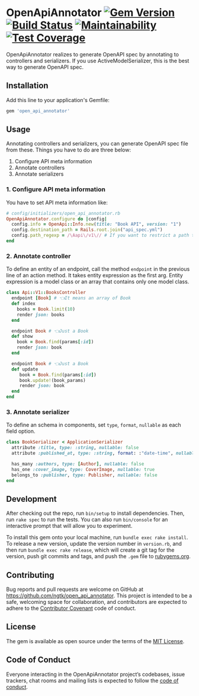 # OpenApiAnnotator [![Gem Version](https://badge.fury.io/rb/open_api_annotator.svg)](https://badge.fury.io/rb/open_api_annotator) [![Build Status](https://travis-ci.org/ngtk/open_api_annotator.svg?branch=master)](https://travis-ci.org/ngtk/open_api_annotator) [![Maintainability](https://api.codeclimate.com/v1/badges/8be7a273496459c62190/maintainability)](https://codeclimate.com/github/ngtk/open_api_annotator/maintainability) [![Test Coverage](https://api.codeclimate.com/v1/badges/8be7a273496459c62190/test_coverage)](https://codeclimate.com/github/ngtk/open_api_annotator/test_coverage)

OpenApiAnnotator realizes to generate OpenAPI spec by annotating to controllers and serializers.
If you use ActiveModelSerializer, this is the best way to generate OpenAPI spec.

## Installation

Add this line to your application's Gemfile:

```ruby
gem 'open_api_annotator'
```

## Usage

Annotating controllers and serializers, you can generate OpenAPI spec file from these.
Things you have to do are three below:

1. Configure API meta information
1. Annotate controllers
1. Annotate serializers

### 1. Configure API meta information
You have to set API meta information like:

```rb
# config/initializers/open_api_annotator.rb
OpenApiAnnotator.configure do |config|
  config.info = OpenApi::Info.new(title: "Book API", version: "1")
  config.destination_path = Rails.root.join("api_spec.yml")
  config.path_regexp = /\Aapi\/v1\// # If you want to restrict a path to create
end
```


### 2. Annotate controller
To define an entity of an endpoint, call the method `endpoint` in the previous line of an action method. It takes entity expression as the first arg. Entity expression is a model class or an array that contains only one model class.

```rb
class Api::V1::BooksController
  endpoint [Book] # 👈It means an array of Book
  def index
    books = Book.limit(10)
    render json: books
  end

  endpoint Book # 👈Just a Book
  def show
    book = Book.find(params[:id])
    render json: book
  end

  endpoint Book # 👈Just a Book
  def update
     book = Book.find(params[:id])
     book.update!(book_params)
     render json: book
  end
end
```

### 3. Annotate serializer
To define an schema in components, set `type`, `format`, `nullable` as each field option.

```rb
class BookSerializer < ApplicationSerializer
  attribute :title, type: :string, nullable: false
  attribute :published_at, type: :string, format: :"date-time", nullable: true

  has_many :authors, type: [Author], nullable: false
  has_one :cover_image, type: CoverImage, nullable: true
  belongs_to :publisher, type: Publisher, nullable: false
end
```
## Development

After checking out the repo, run `bin/setup` to install dependencies. Then, run `rake spec` to run the tests. You can also run `bin/console` for an interactive prompt that will allow you to experiment.

To install this gem onto your local machine, run `bundle exec rake install`. To release a new version, update the version number in `version.rb`, and then run `bundle exec rake release`, which will create a git tag for the version, push git commits and tags, and push the `.gem` file to [rubygems.org](https://rubygems.org).

## Contributing

Bug reports and pull requests are welcome on GitHub at https://github.com/ngtk/open_api_annotator. This project is intended to be a safe, welcoming space for collaboration, and contributors are expected to adhere to the [Contributor Covenant](http://contributor-covenant.org) code of conduct.

## License

The gem is available as open source under the terms of the [MIT License](https://opensource.org/licenses/MIT).

## Code of Conduct

Everyone interacting in the OpenApiAnnotator project’s codebases, issue trackers, chat rooms and mailing lists is expected to follow the [code of conduct](https://github.com/ngtk/open_api_annotator/blob/master/CODE_OF_CONDUCT.md).
